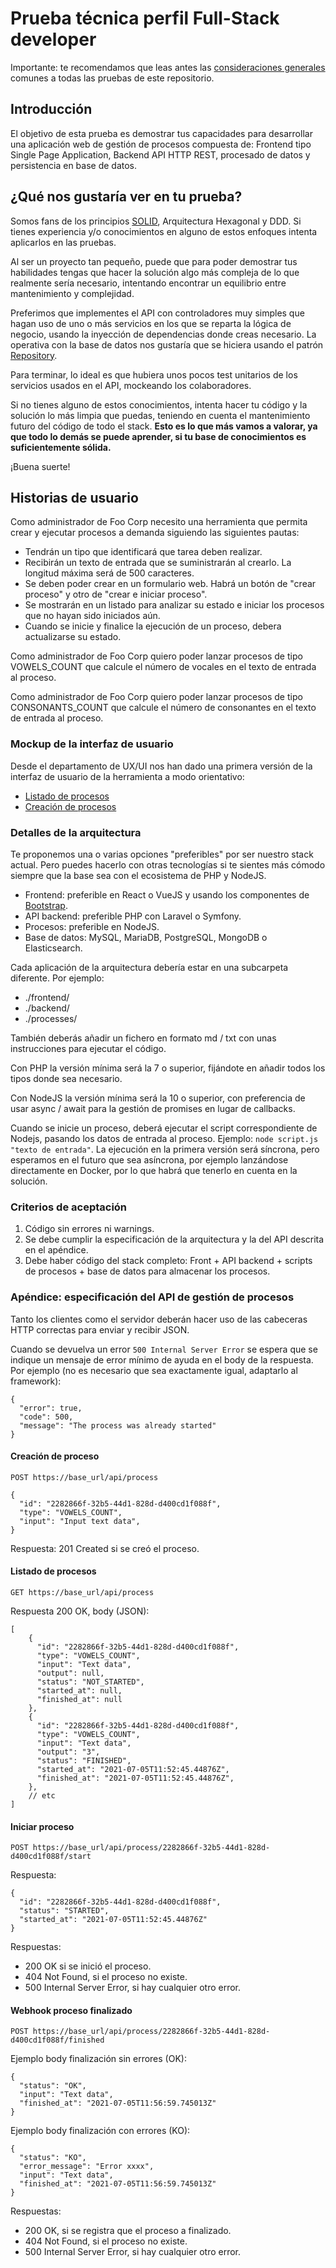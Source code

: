 # Prueba técnica perfil Full-Stack developer

Importante: te recomendamos que leas antes las [consideraciones generales](../../../-/tree/main) comunes a todas las
pruebas de este repositorio.

## Introducción
El objetivo de esta prueba es demostrar tus capacidades para desarrollar una aplicación web de gestión de procesos compuesta de:
Frontend tipo Single Page Application, Backend API HTTP REST, procesado de datos y persistencia en base de datos.

## ¿Qué nos gustaría ver en tu prueba?
Somos fans de los principios [SOLID](https://levelup.gitconnected.com/solid-principles-simplified-php-examples-based-dc6b4f8861f6), 
Arquitectura Hexagonal y DDD. Si tienes experiencia y/o conocimientos en alguno de estos enfoques intenta aplicarlos en las 
pruebas.

Al ser un proyecto tan pequeño, puede que para poder demostrar tus habilidades tengas que hacer la solución algo más 
compleja de lo que realmente sería necesario, intentando encontrar un equilibrio entre mantenimiento y complejidad.

Preferimos que implementes el API con controladores muy simples que hagan uso de uno o más servicios en los que se reparta 
la lógica de negocio, usando la inyección de dependencias donde creas necesario. La operativa con la base de datos nos gustaría que 
se hiciera usando el patrón [Repository](https://medium.com/@cesiztel/repository-pattern-en-laravel-f66fcc9ea492).

Para terminar, lo ideal es que hubiera unos pocos test unitarios de los servicios usados en el API, mockeando los colaboradores.

Si no tienes alguno de estos conocimientos, intenta hacer tu código y la solución lo más limpia que puedas, 
teniendo en cuenta el mantenimiento futuro del código de todo el stack. **Esto es lo que más vamos a valorar, ya que todo
lo demás se puede aprender, si tu base de conocimientos es suficientemente sólida.**

¡Buena suerte!

## Historias de usuario
Como administrador de Foo Corp necesito una herramienta que permita crear y ejecutar procesos a demanda siguiendo las 
siguientes pautas:
  * Tendrán un tipo que identificará que tarea deben realizar.
  * Recibirán un texto de entrada que se suministrarán al crearlo. La longitud máxima será de 500 caracteres. 
  * Se deben poder crear en un formulario web. Habrá un botón de "crear proceso" y otro de "crear e iniciar proceso".
  * Se mostrarán en un listado para analizar su estado e iniciar los procesos que no hayan sido iniciados aún.
  * Cuando se inicie y finalice la ejecución de un proceso, debera actualizarse su estado.

Como administrador de Foo Corp quiero poder lanzar procesos de tipo VOWELS_COUNT que calcule el número de vocales
en el texto de entrada al proceso.

Como administrador de Foo Corp quiero poder lanzar procesos de tipo CONSONANTS_COUNT que calcule el número de consonantes
en el texto de entrada al proceso.

### Mockup de la interfaz de usuario
Desde el departamento de UX/UI nos han dado una primera versión de la interfaz de usuario de la herramienta a modo orientativo:

* [Listado de procesos](resources/processes_list.png)
* [Creación de procesos](resources/create_process.png)

### Detalles de la arquitectura
Te proponemos una o varias opciones "preferibles" por ser nuestro stack actual. Pero puedes hacerlo con otras tecnologías si te 
sientes más cómodo siempre que la base sea con el ecosistema de PHP y NodeJS.

* Frontend: preferible en React o VueJS y usando los componentes de [Bootstrap](https://getbootstrap.com/).
* API backend: preferible PHP con Laravel o Symfony.
* Procesos: preferible en NodeJS.
* Base de datos: MySQL, MariaDB, PostgreSQL, MongoDB o Elasticsearch.

Cada aplicación de la arquitectura debería estar en una subcarpeta diferente. Por ejemplo:
* ./frontend/
* ./backend/
* ./processes/

También deberás añadir un fichero en formato md / txt con unas instrucciones para ejecutar el código.

Con PHP la versión mínima será la 7 o superior, fijándote en añadir todos los tipos donde sea necesario.

Con NodeJS la versión mínima será la 10 o superior, con preferencia de usar async / await para la gestión de promises
en lugar de callbacks.

Cuando se inicie un proceso, deberá ejecutar el script correspondiente de Nodejs, pasando los datos de entrada al proceso. 
Ejemplo: `node script.js "texto de entrada"`. La ejecución en la primera versión será síncrona, pero esperamos en el 
futuro que sea asíncrona, por ejemplo lanzándose directamente en Docker, por lo que habrá que tenerlo en cuenta en la solución.

### Criterios de aceptación
1. Código sin errores ni warnings.
2. Se debe cumplir la especificación de la arquitectura y la del API descrita en el apéndice.
3. Debe haber código del stack completo: Front + API backend + scripts de procesos + base de datos para almacenar los procesos.

### Apéndice: especificación del API de gestión de procesos
Tanto los clientes como el servidor deberán hacer uso de las cabeceras HTTP correctas para enviar y recibir JSON.

Cuando se devuelva un error `500 Internal Server Error` se espera que se indique un mensaje de error mínimo de ayuda en
el body de la respuesta. Por ejemplo (no es necesario que sea exactamente igual, adaptarlo al framework):

```json5
{
  "error": true,
  "code": 500,
  "message": "The process was already started"
}
```

#### Creación de proceso
`POST https://base_url/api/process`

```json5
{
  "id": "2282866f-32b5-44d1-828d-d400cd1f088f",
  "type": "VOWELS_COUNT",
  "input": "Input text data",
}
```

Respuesta: 201 Created si se creó el proceso. 

#### Listado de procesos
`GET https://base_url/api/process`

Respuesta 200 OK, body (JSON):
```json5
[
    {
      "id": "2282866f-32b5-44d1-828d-d400cd1f088f",
      "type": "VOWELS_COUNT",
      "input": "Text data",
      "output": null,
      "status": "NOT_STARTED",
      "started_at": null,
      "finished_at": null
    },
    {
      "id": "2282866f-32b5-44d1-828d-d400cd1f088f",
      "type": "VOWELS_COUNT",
      "input": "Text data",
      "output": "3",
      "status": "FINISHED",
      "started_at": "2021-07-05T11:52:45.44876Z",
      "finished_at": "2021-07-05T11:52:45.44876Z",
    },
    // etc
]
```

#### Iniciar proceso
`POST https://base_url/api/process/2282866f-32b5-44d1-828d-d400cd1f088f/start`

Respuesta:
```json5
{
  "id": "2282866f-32b5-44d1-828d-d400cd1f088f",
  "status": "STARTED",
  "started_at": "2021-07-05T11:52:45.44876Z"
}
```

Respuestas: 

* 200 OK si se inició el proceso. 
* 404 Not Found, si el proceso no existe. 
* 500 Internal Server Error, si hay cualquier otro error.

#### Webhook proceso finalizado
`POST https://base_url/api/process/2282866f-32b5-44d1-828d-d400cd1f088f/finished`

Ejemplo body finalización sin errores (OK):
```json5
{
  "status": "OK",
  "input": "Text data",
  "finished_at": "2021-07-05T11:56:59.745013Z"
}
```

Ejemplo body finalización con errores (KO):
```json5
{
  "status": "KO",
  "error_message": "Error xxxx",
  "input": "Text data",
  "finished_at": "2021-07-05T11:56:59.745013Z"
}
```

Respuestas: 

* 200 OK, si se registra que el proceso a finalizado.
* 404 Not Found, si el proceso no existe.
* 500 Internal Server Error, si hay cualquier otro error.